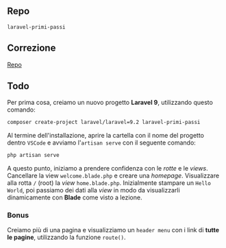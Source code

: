 ## Repo
`laravel-primi-passi`

## Correzione
[Repo](https://github.com/Guybrush3791/bool-97-laravel-primi-passi)

## Todo
Per prima cosa, creiamo un nuovo progetto **Laravel 9**, utilizzando questo comando:
```sh
composer create-project laravel/laravel=9.2 laravel-primi-passi
```

Al termine dell'installazione, aprire la cartella con il nome del progetto dentro `VSCode` e avviamo l'`artisan serve` con il seguente comando:
```sh
php artisan serve
```

A questo punto, iniziamo a prendere confidenza con le *rotte* e le *views*. Cancellare la view `welcome.blade.php` e creare una *homepage*. Visualizzare alla rotta `/` (root) la *view*  `home.blade.php`. 
Inizialmente stampare un `Hello World`, poi passiamo dei dati alla *view* in modo da visualizzarli dinamicamente con **Blade** come visto a lezione.

### Bonus
Creiamo più di una pagina e visualizziamo un `header menu` con i link di **tutte le pagine**, utilizzando la funzione `route()`.